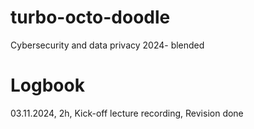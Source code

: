 # turbo-octo-doodle
Cybersecurity and data privacy 2024- blended

# Logbook

03.11.2024, 2h, Kick-off lecture recording, Revision done
